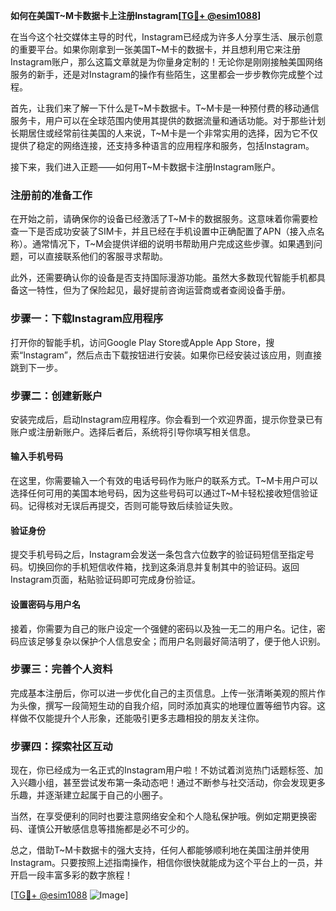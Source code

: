 **如何在美国T~M卡数据卡上注册Instagram[[TG💪+ @esim1088](https://t.me/s/esim1088)]**

在当今这个社交媒体主导的时代，Instagram已经成为许多人分享生活、展示创意的重要平台。如果你刚拿到一张美国T~M卡的数据卡，并且想利用它来注册Instagram账户，那么这篇文章就是为你量身定制的！无论你是刚刚接触美国网络服务的新手，还是对Instagram的操作有些陌生，这里都会一步步教你完成整个过程。

首先，让我们来了解一下什么是T~M卡数据卡。T~M卡是一种预付费的移动通信服务卡，用户可以在全球范围内使用其提供的数据流量和通话功能。对于那些计划长期居住或经常前往美国的人来说，T~M卡是一个非常实用的选择，因为它不仅提供了稳定的网络连接，还支持多种语言的应用程序和服务，包括Instagram。

接下来，我们进入正题——如何用T~M卡数据卡注册Instagram账户。

### 注册前的准备工作

在开始之前，请确保你的设备已经激活了T~M卡的数据服务。这意味着你需要检查一下是否成功安装了SIM卡，并且已经在手机设置中正确配置了APN（接入点名称）。通常情况下，T~M会提供详细的说明书帮助用户完成这些步骤。如果遇到问题，可以直接联系他们的客服寻求帮助。

此外，还需要确认你的设备是否支持国际漫游功能。虽然大多数现代智能手机都具备这一特性，但为了保险起见，最好提前咨询运营商或者查阅设备手册。

### 步骤一：下载Instagram应用程序

打开你的智能手机，访问Google Play Store或Apple App Store，搜索“Instagram”，然后点击下载按钮进行安装。如果你已经安装过该应用，则直接跳到下一步。

### 步骤二：创建新账户

安装完成后，启动Instagram应用程序。你会看到一个欢迎界面，提示你登录已有账户或注册新账户。选择后者后，系统将引导你填写相关信息。

#### 输入手机号码

在这里，你需要输入一个有效的电话号码作为账户的联系方式。T~M卡用户可以选择任何可用的美国本地号码，因为这些号码可以通过T~M卡轻松接收短信验证码。记得核对无误后再提交，否则可能导致后续验证失败。

#### 验证身份

提交手机号码之后，Instagram会发送一条包含六位数字的验证码短信至指定号码。切换回你的手机短信收件箱，找到这条消息并复制其中的验证码。返回Instagram页面，粘贴验证码即可完成身份验证。

#### 设置密码与用户名

接着，你需要为自己的账户设定一个强健的密码以及独一无二的用户名。记住，密码应该足够复杂以保护个人信息安全；而用户名则最好简洁明了，便于他人识别。

### 步骤三：完善个人资料

完成基本注册后，你可以进一步优化自己的主页信息。上传一张清晰美观的照片作为头像，撰写一段简短生动的自我介绍，同时添加真实的地理位置等细节内容。这样做不仅能提升个人形象，还能吸引更多志趣相投的朋友关注你。

### 步骤四：探索社区互动

现在，你已经成为一名正式的Instagram用户啦！不妨试着浏览热门话题标签、加入兴趣小组，甚至尝试发布第一条动态吧！通过不断参与社交活动，你会发现更多乐趣，并逐渐建立起属于自己的小圈子。

当然，在享受便利的同时也要注意网络安全和个人隐私保护哦。例如定期更换密码、谨慎公开敏感信息等措施都是必不可少的。

总之，借助T~M卡数据卡的强大支持，任何人都能够顺利地在美国注册并使用Instagram。只要按照上述指南操作，相信你很快就能成为这个平台上的一员，并开启一段丰富多彩的数字旅程！

[[TG💪+ @esim1088](https://t.me/s/esim1088) ![Image](https://i.postimg.cc/4NQfJmqS/Snipaste-2025-05-13-00-14-12.png)]